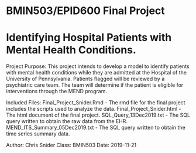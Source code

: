 # BMIN503/EPID600 Final Project
# Identifying Hospital Patients with Mental Health Conditions.

Project Purpose:
This project intends to develop a model to identify patients with mental health conditions while they are admitted at the Hospital of the University of Pennsylvania. Patients flagged will be reviewed by a psychiatric care team. The team will determine if the patient is eligible for interventions through the MEND program.

Included Files:
Final_Project_Snider.Rmd - The rmd file for the final project includes the scripts used to analyze the data.
Final_Project_Snider.html - The html document of the final project.
SQL_Query_13Dec2019.txt - The SQL query written to obtain the raw data from the EHR.
MEND_ITS_Summary_05Dec2019.txt - The SQL query written to obtain the time series summary data.

Author: Chris Snider
Class: BMIN503
Date: 2019-11-21
